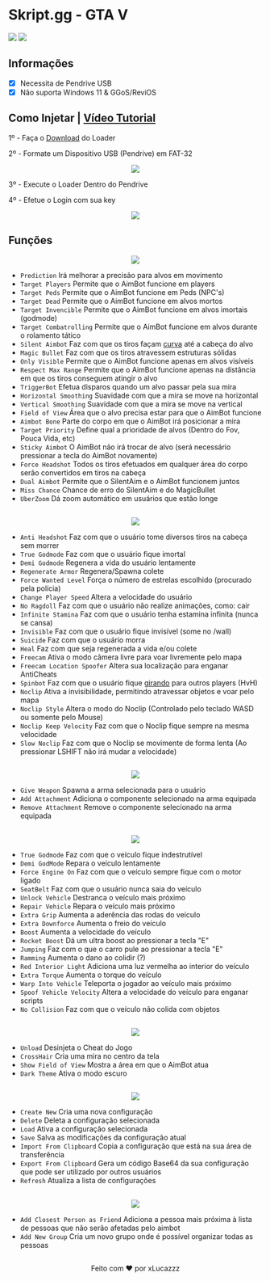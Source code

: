 # Skript.gg - GTA V
[<img src="https://cdn.discordapp.com/emojis/985578817181589504.png"/>](https://skript.gg/) [<img src='https://media.discordapp.net/attachments/957884398026518578/979138758060437504/XiolaEdits_Logo3_Ryxr3_V1.png?height=128&width=128'/>](https://discord.gg/7Csyq8e5Xj)

## Informações

- [x] Necessita de Pendrive USB
- [x] Não suporta Windows 11 & GGoS/ReviOS

## Como Injetar | [Vídeo Tutorial](https://www.youtube.com/watch?v=TYKgQjafhpE)

1º - Faça o [Download](https://skript.gg) do Loader

2º - Formate um Dispositivo USB (Pendrive) em FAT-32

<p align="center"><img src='https://cdn.discordapp.com/attachments/916289981650194432/1000595210054684692/Sem_titulo.png'/></p>

3º - Execute o Loader Dentro do Pendrive

4º - Efetue o Login com sua key

<p align="center"><img src='https://cdn.discordapp.com/attachments/916289981650194432/1000602108019622059/unknown.png'/></p>


## Funções

<p align="center"><img src="https://cdn.discordapp.com/attachments/916289981650194432/1000599148480966666/aim.png"/></p>

  - `Prediction` Irá melhorar a precisão para alvos em movimento
  - `Target Players` Permite que o AimBot funcione em players
  - `Target Peds` Permite que o AimBot funcione em Peds (NPC's)
  - `Target Dead` Permite que o AimBot funcione em alvos mortos
  - `Target Invencible` Permite que o AimBot funcione em alvos imortais (godmode)
  - `Target Combatrolling` Permite que o AimBot funcione em alvos durante o rolamento tático
  - `Silent Aimbot` Faz com que os tiros façam [curva](https://www.youtube.com/watch?v=DLmB8EcYbb0) até a cabeça do alvo
  - `Magic Bullet` Faz com que os tiros atravessem estruturas sólidas
  - `Only Visible` Permite que o AimBot funcione apenas em alvos visíveis
  - `Respect Max Range` Permite que o AimBot funcione apenas na distância em que os tiros conseguem atingir o alvo
  - `TriggerBot` Efetua disparos quando um alvo passar pela sua mira
  - `Horizontal Smoothing` Suavidade com que a mira se move na horizontal
  - `Vertical Smoothing` Suavidade com que a mira se move na vertical
  - `Field of View` Área que o alvo precisa estar para que o AimBot funcione
  - `Aimbot Bone` Parte do corpo em que o AimBot irá posicionar a mira
  - `Target Priority` Define qual a prioridade de alvos (Dentro do Fov, Pouca Vida, etc)
  - `Sticky Aimbot` O AimBot não irá trocar de alvo (será necessário pressionar a tecla do AimBot novamente)
  - `Force Headshot` Todos os tiros efetuados em qualquer área do corpo serão convertidos em tiros na cabeça
  - `Dual Aimbot` Permite que o SilentAim e o AimBot funcionem juntos
  - `Miss Chance` Chance de erro do SilentAim e do MagicBullet
  - `UberZoom` Dá zoom automático em usuários que estão longe

##

<p align="center"><img src="https://cdn.discordapp.com/attachments/916289981650194432/1000799126356758608/unknown.png"/></p>

  - `Anti Headshot` Faz com que o usuário tome diversos tiros na cabeça sem morrer 
  - `True Godmode` Faz com que o usuário fique imortal 
  - `Demi Godmode` Regenera a vida do usuário lentamente 
  - `Regenerate Armor` Regenera/Spawna colete 
  - `Force Wanted Level` Força o número de estrelas escolhido (procurado pela polícia) 
  - `Change Player Speed` Altera a velocidade do usuário
  - `No Ragdoll` Faz com que o usuário não realize animações, como: cair
  - `Infinite Stamina` Faz com que o usuário tenha estamina infinita (nunca se cansa) 
  - `Invisible` Faz com que o usuário fique invisível (some no /wall) 
  - `Suicide` Faz com que o usuário morra 
  - `Heal` Faz com que seja regenerada a vida e/ou colete 
  - `Freecam` Ativa o modo câmera livre para voar livremente pelo mapa
  - `Freecam Location Spoofer` Altera sua localização para enganar AntiCheats
  - `Spinbot` Faz com que o usuário fique [girando](https://cdn.discordapp.com/attachments/916289981650194432/1000800668220670032/GTA5_EQJIJNJ7Ur.webm) para outros players (HvH) 
  - `Noclip` Ativa a invisibilidade, permitindo atravessar objetos e voar pelo mapa
  - `Noclip Style` Altera o modo do Noclip (Controlado pelo teclado WASD ou somente pelo Mouse)
  - `Noclip Keep Velocity` Faz com que o Noclip fique sempre na mesma velocidade
  - `Slow Noclip` Faz com que o Noclip se movimente de forma lenta (Ao pressionar LSHIFT não irá mudar a velocidade)

##

<p align="center"><img src="https://cdn.discordapp.com/attachments/916289981650194432/1000801464203100241/unknown.png"/></p>

  - `Give Weapon` Spawna a arma selecionada para o usuário 
  - `Add Attachment` Adiciona o componente selecionado na arma equipada
  - `Remove Attachment` Remove o componente selecionado na arma equipada

##

<p align="center"><img src="https://cdn.discordapp.com/attachments/916289981650194432/1000608835578372187/unknown.png"/></p>

  - `True Godmode` Faz com que o veículo fique indestrutível 
  - `Demi GodMode` Repara o veículo lentamente
  - `Force Engine On` Faz com que o veículo sempre fique com o motor ligado
  - `SeatBelt` Faz com que o usuário nunca saia do veículo
  - `Unlock Vehicle` Destranca o veículo mais próximo
  - `Repair Vehicle` Repara o veículo mais próximo
  - `Extra Grip` Aumenta a aderência das rodas do veículo
  - `Extra Downforce` Aumenta o freio do veículo
  - `Boost` Aumenta a velocidade do veículo
  - `Rocket Boost` Dá um ultra boost ao pressionar a tecla "E"
  - `Jumping` Faz com o que o carro pule ao pressionar a tecla "E"
  - `Ramming` Aumenta o dano ao colidir (?)
  - `Red Interior Light` Adiciona uma luz vermelha ao interior do veículo
  - `Extra Torque` Aumenta o torque do veículo
  - `Warp Into Vehicle` Teleporta o jogador ao veículo mais próximo
  - `Spoof Vehicle Velocity` Altera a velocidade do veículo para enganar scripts
  - `No Collision` Faz com que o veículo não colida com objetos

##

<p align="center"><img src="https://cdn.discordapp.com/attachments/916289981650194432/1000602607884185600/unknown.png"/></p>

  - `Unload` Desinjeta o Cheat do Jogo
  - `CrossHair` Cria uma mira no centro da tela
  - `Show Field of View` Mostra a área em que o AimBot atua
  - `Dark Theme` Ativa o modo escuro

##

<p align="center"><img src="https://cdn.discordapp.com/attachments/916289981650194432/1000603625392984095/unknown.png"/></p>

  - `Create New` Cria uma nova configuração
  - `Delete` Deleta a configuração selecionada
  - `Load` Ativa a configuração selecionada
  - `Save` Salva as modificações da configuração atual
  - `Import From Clipboard` Copia a configuração que está na sua área de transferência
  - `Export From Clipboard` Gera um código Base64 da sua configuração que pode ser utilizado por outros usuários
  - `Refresh` Atualiza a lista de configurações

##

<p align="center"><img src="https://cdn.discordapp.com/attachments/916289981650194432/1000605092149477416/unknown.png"/></p>

  - `Add Closest Person as Friend` Adiciona a pessoa mais próxima à lista de pessoas que não serão afetadas pelo aimbot
  - `Add New Group` Cria um novo grupo onde é possível organizar todas as pessoas


##

<p align="center">Feito com ❤️ por xLucazzz</p>

